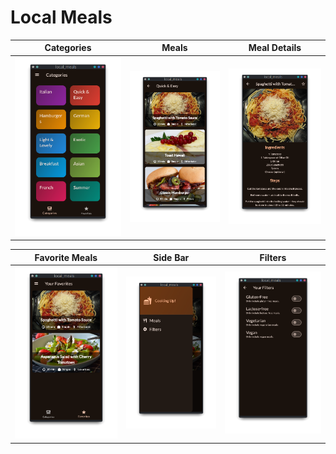 # Local Meals

| Categories | Meals | Meal Details |
| - | - | - |
| ![Categories](/assets/ss/categories.png) | ![Meals](/assets/ss/meals_list.png) | ![Meal Details](/assets/ss/meal_details.png) |

| Favorite Meals | Side Bar | Filters |
| - | - | - |
| ![favorite Meals](/assets/ss/favorite_meals.png) | ![Side Bar](/assets/ss/side_bar.png) | ![Filters](/assets/ss/filters.png) |
